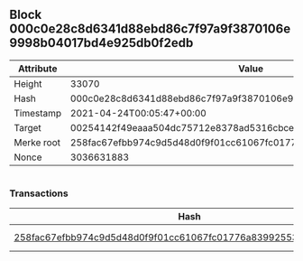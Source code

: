 ## Block 000c0e28c8d6341d88ebd86c7f97a9f3870106e9998b04017bd4e925db0f2edb

Attribute | Value
--- | ---
Height | 33070
Hash | 000c0e28c8d6341d88ebd86c7f97a9f3870106e9998b04017bd4e925db0f2edb
Timestamp | 2021-04-24T00:05:47+00:00
Target | 00254142f49eaaa504dc75712e8378ad5316cbcead634704b3734b6271167cc4
Merke root | 258fac67efbb974c9d5d48d0f9f01cc61067fc01776a839925531d8b6c6ab5c0
Nonce | 3036631883

```

```

### Transactions

Hash | Amount
--- | ---
[258fac67efbb974c9d5d48d0f9f01cc61067fc01776a839925531d8b6c6ab5c0](258fac67efbb974c9d5d48d0f9f01cc61067fc01776a839925531d8b6c6ab5c0.md) | 10.00000000 SKEPTI 
